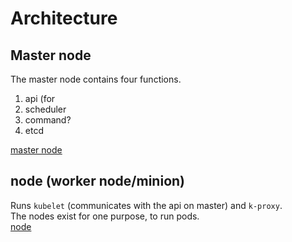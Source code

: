 # Architecture
## Master node
The master node contains four functions.<br>
1. api (for 
1. scheduler
1. command?
1. etcd

[master node](pictures/k8s_master.png)

## node (worker node/minion)
Runs `kubelet` (communicates with the api on master) and `k-proxy`.<br>
The nodes exist for one purpose, to run pods.<br>
[node](pictures/node.png)
